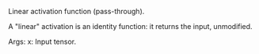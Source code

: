 Linear activation function (pass-through).

A "linear" activation is an identity function:
it returns the input, unmodified.

Args:
    x: Input tensor.
